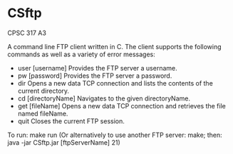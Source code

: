 # CSftp
CPSC 317 A3

A command line FTP client written in C. The client supports the following commands as well as a variety of error messages:
* user [username] Provides the FTP server a username.
* pw [password] Provides the FTP server a password.
* dir Opens a new data TCP connection and lists the contents of the current directory.
* cd [directoryName] Navigates to the given directoryName.
* get [fileName] Opens a new data TCP connection and retrieves the file named fileName.
* quit Closes the current FTP session.

To run: make run (Or alternatively to use another FTP server: make; then: java -jar CSftp.jar [ftpServerName] 21)
